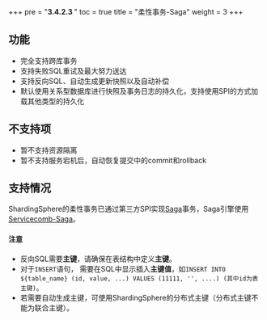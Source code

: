 +++
pre = "<b>3.4.2.3 </b>"
toc = true
title = "柔性事务-Saga"
weight = 3
+++

## 功能

* 完全支持跨库事务
* 支持失败SQL重试及最大努力送达
* 支持反向SQL、自动生成更新快照以及自动补偿
* 默认使用关系型数据库进行快照及事务日志的持久化，支持使用SPI的方式加载其他类型的持久化

## 不支持项

* 暂不支持资源隔离
* 暂不支持服务宕机后，自动恢复提交中的commit和rollback

## 支持情况

ShardingSphere的柔性事务已通过第三方SPI实现[Saga](https://www.cs.cornell.edu/andru/cs711/2002fa/reading/sagas.pdf)事务，Saga引擎使用[Servicecomb-Saga](https://github.com/apache/servicecomb-saga-actuator)。

#### 注意
* 反向SQL需要**主键**，请确保在表结构中定义**主键**。
* 对于`INSERT`语句， 需要在SQL中显示插入**主键值**，如`INSERT INTO ${table_name} (id, value, ...) VALUES (11111, '', ....) (其中id为表主键)`。
* 若需要自动生成主键，可使用ShardingSphere的分布式主键（分布式主键不能为联合主键）。



